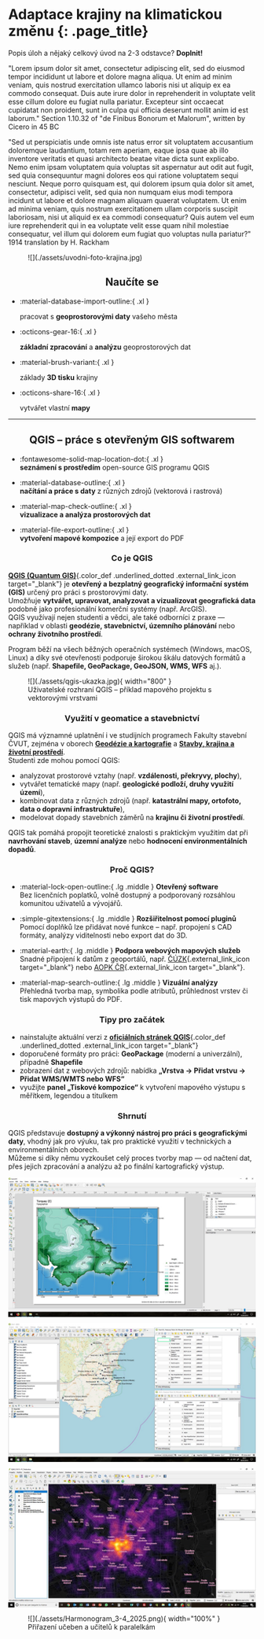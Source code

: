 
# Adaptace krajiny na klimatickou změnu {: .page_title}




Popis úloh a nějaký celkový úvod na 2-3 odstavce? **Doplnit!**
<!--
Předmět vás seznámí se základy tzv. __geografických informačních systémů__ (GIS). GIS je soubor nástrojů sloužících ke __sběru__, __správě__, __analýze__ a __vizualizaci__ geografických dat. Umožňuje efektivně pracovat s prostorovými informacemi, což zahrnuje __mapy__, __satelitní snímky__, __adresy__, __topografické údaje__ a mnoho dalšího. Dokáže provádět složité analýzy, identifikovat vzory, a tím __lépe porozumět geografickým jevům a vztahům__.

GIS má široké uplatnění, od __:fontawesome-solid-tree-city: městského plánování__{.underlined}, přes __:fontawesome-solid-hands-holding-circle: správu přírodních zdrojů__{.underlined} až po __:fontawesome-solid-triangle-exclamation: krizový management__{.underlined}. Je nepostradatelným nástrojem pro __efektivní rozhodování a řízení__ v různých odvětvích a pomáhá lépe __pochopit složité geografické souvislosti__.
-->

"Lorem ipsum dolor sit amet, consectetur adipiscing elit, sed do eiusmod tempor incididunt ut labore et dolore magna aliqua. Ut enim ad minim veniam, quis nostrud exercitation ullamco laboris nisi ut aliquip ex ea commodo consequat. Duis aute irure dolor in reprehenderit in voluptate velit esse cillum dolore eu fugiat nulla pariatur. Excepteur sint occaecat cupidatat non proident, sunt in culpa qui officia deserunt mollit anim id est laborum."
Section 1.10.32 of "de Finibus Bonorum et Malorum", written by Cicero in 45 BC

"Sed ut perspiciatis unde omnis iste natus error sit voluptatem accusantium doloremque laudantium, totam rem aperiam, eaque ipsa quae ab illo inventore veritatis et quasi architecto beatae vitae dicta sunt explicabo. Nemo enim ipsam voluptatem quia voluptas sit aspernatur aut odit aut fugit, sed quia consequuntur magni dolores eos qui ratione voluptatem sequi nesciunt. Neque porro quisquam est, qui dolorem ipsum quia dolor sit amet, consectetur, adipisci velit, sed quia non numquam eius modi tempora incidunt ut labore et dolore magnam aliquam quaerat voluptatem. Ut enim ad minima veniam, quis nostrum exercitationem ullam corporis suscipit laboriosam, nisi ut aliquid ex ea commodi consequatur? Quis autem vel eum iure reprehenderit qui in ea voluptate velit esse quam nihil molestiae consequatur, vel illum qui dolorem eum fugiat quo voluptas nulla pariatur?"
1914 translation by H. Rackham

<figure markdown>
![](./assets/uvodni-foto-krajina.jpg)
</figure>


<h2 style="text-align:center;">Naučíte se</h2>
<!-- styl je zde pridany HTML tagem (ne pomoci '##'), aby se text neobjevil v tabulce obsahu vlevo na strance -->

<div class="grid cards grid_icon_info smaller_padding" markdown> <!-- specificky format gridu (trida "grid_icon_info") na miru uvodni strance predmetu -->

-   :material-database-import-outline:{ .xl }

    pracovat s __geoprostorovými daty__ vašeho města

-   :octicons-gear-16:{ .xl }

    __základní zpracování__ a __analýzu__ geoprostorových dat

-   :material-brush-variant:{ .xl }

    základy __3D tisku__ krajiny

-   :octicons-share-16:{ .xl }

    vytvářet vlastní __mapy__ 

</div>



<hr class="level-1">

<h2 style="text-align:center;">QGIS – práce s otevřeným GIS softwarem</h2>



<div class="grid cards grid_icon_info smaller_padding" markdown>

- :fontawesome-solid-map-location-dot:{ .xl }  
  __seznámení s prostředím__ open-source GIS programu QGIS  

- :material-database-outline:{ .xl }  
  __načítání a práce s daty__ z různých zdrojů (vektorová i rastrová)  

- :material-map-check-outline:{ .xl }  
  __vizualizace a analýza prostorových dat__  

- :material-file-export-outline:{ .xl }  
  __vytvoření mapové kompozice__ a její export do PDF  

</div>


<h3 style="text-align:center;">Co je QGIS</h3>


[__QGIS (Quantum GIS)__](https://qgis.org/){.color_def .underlined_dotted .external_link_icon target="_blank"} je __otevřený a bezplatný geografický informační systém (GIS)__ určený pro práci s prostorovými daty.  
Umožňuje __vytvářet, upravovat, analyzovat a vizualizovat geografická data__ podobně jako profesionální komerční systémy (např. ArcGIS).  
QGIS využívají nejen studenti a vědci, ale také odborníci z praxe — například v oblasti __geodézie, stavebnictví, územního plánování__ nebo __ochrany životního prostředí__.  

Program běží na všech běžných operačních systémech (Windows, macOS, Linux) a díky své otevřenosti podporuje širokou škálu datových formátů a služeb (např. __Shapefile, GeoPackage, GeoJSON, WMS, WFS__ aj.).  


<figure markdown>
![](./assets/qgis-ukazka.jpg){ width="800" }
    <figcaption>Uživatelské rozhraní QGIS – příklad mapového projektu s vektorovými vrstvami</figcaption>
</figure>


<h3 style="text-align:center;">Využití v geomatice a stavebnictví</h3>

QGIS má významné uplatnění i ve studijních programech Fakulty stavební ČVUT, zejména v oborech [__Geodézie a kartografie__](https://geomatics.fsv.cvut.cz/) a [__Stavby, krajina a životní prostředí__](https://krajina.fsv.cvut.cz/).  
Studenti zde mohou pomocí QGIS:

- analyzovat prostorové vztahy (např. __vzdálenosti, překryvy, plochy__),  
- vytvářet tematické mapy (např. __geologické podloží, druhy využití území__),  
- kombinovat data z různých zdrojů (např. __katastrální mapy, ortofoto, data o dopravní infrastruktuře__),  
- modelovat dopady stavebních záměrů na __krajinu či životní prostředí__.  

QGIS tak pomáhá propojit teoretické znalosti s praktickým využitím dat při __navrhování staveb__, __územní analýze__ nebo __hodnocení environmentálních dopadů__.  


<h3 style="text-align:center;">Proč QGIS?</h3>


<div class="grid cards" markdown>

- :material-lock-open-outline:{ .lg .middle } __Otevřený software__  
  Bez licenčních poplatků, volně dostupný a podporovaný rozsáhlou komunitou uživatelů a vývojářů.

- :simple-gitextensions:{ .lg .middle } __Rozšiřitelnost pomocí pluginů__  
  Pomocí doplňků lze přidávat nové funkce – např. propojení s CAD formáty, analýzy viditelnosti nebo export dat do 3D.

- :material-earth:{ .lg .middle } __Podpora webových mapových služeb__  
  Snadné připojení k datům z geoportálů, např. [ČÚZK](https://geoportal.cuzk.cz/){.external_link_icon target="_blank"} nebo [AOPK ČR](https://gis-aopkcr.opendata.arcgis.com/){.external_link_icon target="_blank"}.

- :material-map-search-outline:{ .lg .middle } __Vizuální analýzy__  
  Přehledná tvorba map, symbolika podle atributů, průhlednost vrstev či tisk mapových výstupů do PDF.

</div>


<h3 style="text-align:center;">Tipy pro začátek</h3>

- nainstalujte aktuální verzi z [__oficiálních stránek QGIS__](https://qgis.org/){.color_def .underlined_dotted .external_link_icon target="_blank"}  
- doporučené formáty pro práci: __GeoPackage__ (moderní a univerzální), případně __Shapefile__  
- zobrazení dat z webových zdrojů: nabídka __„Vrstva → Přidat vrstvu → Přidat WMS/WMTS nebo WFS“__  
- využijte __panel „Tiskové kompozice“__ k vytvoření mapového výstupu s měřítkem, legendou a titulkem  


<h3 style="text-align:center;">Shrnutí</h3>

QGIS představuje __dostupný a výkonný nástroj pro práci s geografickými daty__, vhodný jak pro výuku, tak pro praktické využití v technických a environmentálních oborech.  
Můžeme si díky němu vyzkoušet celý proces tvorby map — od načtení dat, přes jejich zpracování a analýzu až po finální kartografický výstup.  

<!-- 3 obrázky vedle sebe s mezerami, responsivní -->
<div style="display:flex; gap:12px; align-items:flex-start; justify-content:center; flex-wrap:wrap;">
  <figure style="margin:0; flex:1 1 280px; max-width:600px;">
    <img src="./assets/qgis1.jpg" style="width:100%; height:auto; display:block;" loading="lazy">
  </figure>
  <figure style="margin:0; flex:1 1 280px; max-width:600px;">
    <img src="./assets/qgis2.jpg" style="width:100%; height:auto; display:block;" loading="lazy">
  </figure>
  <figure style="margin:0; flex:1 1 280px; max-width:600px;">
    <img src="./assets/qgis3.jpg" style="width:100%; height:auto; display:block;" loading="lazy">
  </figure>
</div>

<figure markdown>
![](./assets/Harmonogram_3-4_2025.png){ width="100%" }
    <figcaption>Přiřazení učeben a učitelů k paralelkám</figcaption>
</figure>




